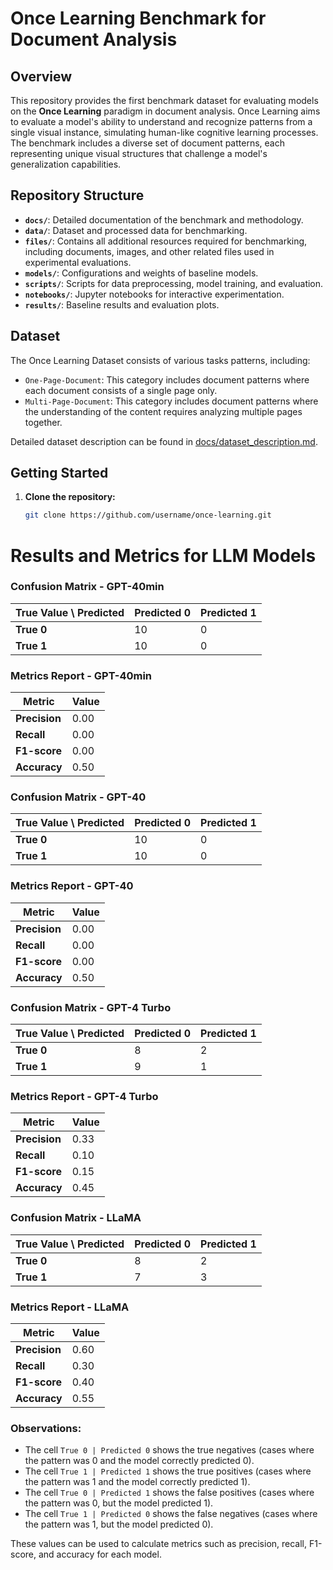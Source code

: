 # Once Learning Benchmark for Document Analysis

## Overview
This repository provides the first benchmark dataset for evaluating models on the **Once Learning** paradigm in document analysis. Once Learning aims to evaluate a model's ability to understand and recognize patterns from a single visual instance, simulating human-like cognitive learning processes. The benchmark includes a diverse set of document patterns, each representing unique visual structures that challenge a model's generalization capabilities.

## Repository Structure
- **`docs/`**: Detailed documentation of the benchmark and methodology.
- **`data/`**: Dataset and processed data for benchmarking.
- **`files/`**: Contains all additional resources required for benchmarking, including documents, images, and other related files used in experimental evaluations.
- **`models/`**: Configurations and weights of baseline models.
- **`scripts/`**: Scripts for data preprocessing, model training, and evaluation.
- **`notebooks/`**: Jupyter notebooks for interactive experimentation.
- **`results/`**: Baseline results and evaluation plots.

## Dataset
The Once Learning Dataset consists of various tasks patterns, including:
- `One-Page-Document`: This category includes document patterns where each document consists of a single page only.
- `Multi-Page-Document`: This category includes document patterns where the understanding of the content requires analyzing multiple pages together.

Detailed dataset description can be found in [docs/dataset_description.md](docs/dataset_description.md).

## Getting Started
1. **Clone the repository:**
   ```bash
   git clone https://github.com/username/once-learning.git

# Results and Metrics for LLM Models

### Confusion Matrix - GPT-40min

| True Value \ Predicted | Predicted 0 | Predicted 1 |
|------------------------|-------------|-------------|
| **True 0**             | 10           | 0           |
| **True 1**             | 10           | 0           |

### Metrics Report - GPT-40min

| Metric       | Value |
|--------------|-------|
| **Precision** | 0.00  |
| **Recall**    | 0.00  |
| **F1-score**  | 0.00  |
| **Accuracy**  | 0.50  |

### Confusion Matrix - GPT-40

| True Value \ Predicted | Predicted 0 | Predicted 1 |
|------------------------|-------------|-------------|
| **True 0**             | 10           | 0           |
| **True 1**             | 10           | 0           |

### Metrics Report - GPT-40

| Metric       | Value |
|--------------|-------|
| **Precision** | 0.00  |
| **Recall**    | 0.00  |
| **F1-score**  | 0.00  |
| **Accuracy**  | 0.50  |

### Confusion Matrix - GPT-4 Turbo

| True Value \ Predicted | Predicted 0 | Predicted 1 |
|------------------------|-------------|-------------|
| **True 0**             | 8           | 2           |
| **True 1**             | 9           | 1           |

### Metrics Report - GPT-4 Turbo

| Metric       | Value |
|--------------|-------|
| **Precision** | 0.33  |
| **Recall**    | 0.10  |
| **F1-score**  | 0.15  |
| **Accuracy**  | 0.45  |

### Confusion Matrix - LLaMA

| True Value \ Predicted | Predicted 0 | Predicted 1 |
|------------------------|-------------|-------------|
| **True 0**             | 8           | 2           |
| **True 1**             | 7           | 3           |

### Metrics Report - LLaMA

| Metric       | Value |
|--------------|-------|
| **Precision** | 0.60  |
| **Recall**    | 0.30  |
| **F1-score**  | 0.40  |
| **Accuracy**  | 0.55  |


### Observations:
- The cell `True 0 | Predicted 0` shows the true negatives (cases where the pattern was 0 and the model correctly predicted 0).
- The cell `True 1 | Predicted 1` shows the true positives (cases where the pattern was 1 and the model correctly predicted 1).
- The cell `True 0 | Predicted 1` shows the false positives (cases where the pattern was 0, but the model predicted 1).
- The cell `True 1 | Predicted 0` shows the false negatives (cases where the pattern was 1, but the model predicted 0).

These values can be used to calculate metrics such as precision, recall, F1-score, and accuracy for each model.

